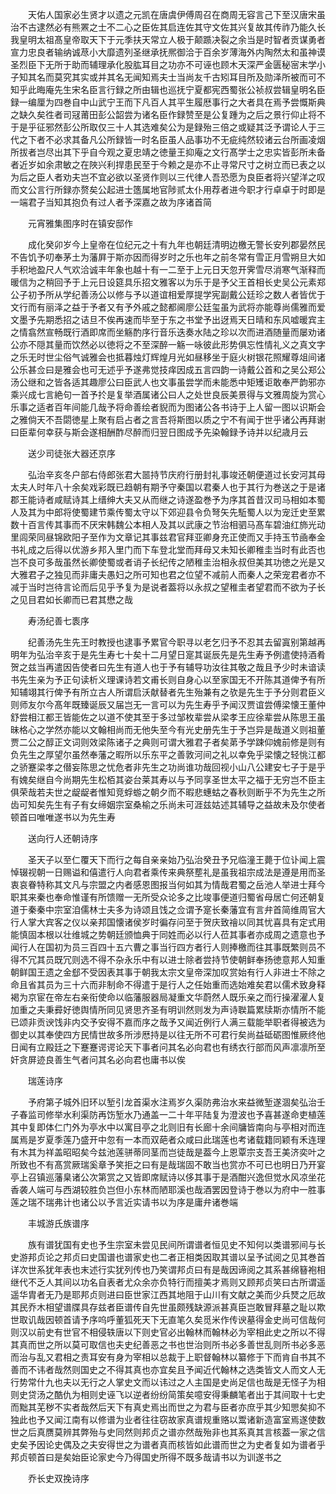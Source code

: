 <!-- { "loadSidebar": true } -->
　　天佑人国家必生贤才以遗之元凯在唐虞伊傅周召在商周无容言己下至汉唐宋虽治不古逮然必有熊罴之士不二心之臣佐其启连佐其守文佐其兴复故其传祚乃能久长我皇明太祖髙皇帝取天下于元季扶天常立人极于颠踬决裂之余当是时智者贡谋勇者宣力忠良者输纳诚荩小大靡遗列圣继承抚熈御洽于百余岁薄海外内陶然太和虽神谟圣烈臣下无所于助而辅理承化股肱耳目之功亦不可诬也顾木天深严金匮秘宻末学小子知其名而莫究其实或并其名无闻知焉夫士当尚友千古矧耳目所及勋泽所被而可不知乎此晦庵先生宋名臣言行録之所由辑也巡抚宁夏都宪西蜀张公祯叔尝辑皇明名臣録一编厘为四巻自中山武宁王而下凡百人其平生履厯事行之大者具在焉予尝慨斯典之缺久矣徃者司冦莆田彭公韶尝为诸名臣作録赞至是公复踵为之后之景行仰止将不于是乎征邪然彭公所取仅三十人其选难矣公为是録殆三倍之或疑其泛予谓论人于三代之下者不必求其备凡公所録皆一时名臣虽人品事功不无疵纯然较诸云台所画凌烟所拔者岂尽出其下乎自今观之夏忠靖之徳量王抑庵之文行髙学士之忠实皆彭所未备者近岁如余肃敏之在陜兴利捍患民至于今赖之是亦不止寻常尺寸之树立而已表之以为后之臣人者劝夫岂不宜必欲以圣贤作则以三代律人吾恐愿为良臣者将兴望洋之叹而文公言行所録亦赘矣公起进士簉属地官陟贰太仆用荐者进今职才行卓卓于时即是一端君子当知其抱负有过人者予深嘉之故为序诸首简

　　元宵雅集图序时在镇安邸作

　　成化癸卯岁今上皇帝在位纪元之十有九年也朝廷清明边檄无警长安列郡晏然民不告饥予叨奉茅土为藩屛于斯亦因而得岁时之乐也年之前冬常有雪正月雪朔旦大如手积地盈尺人气欢洽诚丰年象也越十有一二至于上元日天忽开霁雪尽消寒气渐释而暖信为之稍回予于上元日设筵具乐招文雅客以为乐于是予父王首相长史吴公元素郑公子初予所从学纪善汤公以修与予以道谊相爱厚提学宪副戴公廷珍之数人者皆优于文行而有丽泽之益于予者又有予外戚之懿都阃廖公廷玺虽为武将亦能尊尚儒雅而爱文墨予先期悉招之诘旦不俟再速而毕至于东之书堂予出迓焉天日晴和东风嘘暖宾主之情翕然宣畅既行酒即席而坐觞酌序行音乐迭奏水陆之珍以次而进酒随量而屡劝诸公亦不隠其量而饮然必以徳将之不至深醉一觞一咏彼此形势俱忘性情礼义之真文字之乐无时世尘俗气诚雅会也抵暮烛灯辉煌月光如昼移坐于庭火树银花照耀尊俎间诸公乐甚佥曰是雅会也可无述乎予遂弗觉技痒因成五言四韵一诗戴公首和之吴公郑公汤公继和之皆各适其趣廖公曰臣武人也文事虽尝学而未能悉中矩矱讵敢奉严韵邪亦乘兴成七言絶句一首予扵是复举酒属诸公曰人之处世良辰美景得与文雅周旋为赏心乐事之适者百年间能几哉予将命善绘者貎而为图诸公各书诗于上人留一图以识斯会之雅倘天不吾閟徳星上聚有启占者之言吾将斯图以质之宁不有闻于世乎诸公再拜谢曰臣辈何幸获与斯会遂相酬酢尽醉而归翌日图成予先染翰録予诗并以纪歳月云

　　送少司徒张大器还京序

　　弘治辛亥冬户部右侍郎张君大噐持节庆府行册封礼事竣还朝便道过长安河其母太夫人时年八十余矣戏彩既已趋朝有期予守秦国以君秦人也于其行为巻送之于是诸郡王能诗者咸赋诗其上缙绅大夫又从而继之诗遂盈巻予为序其首昔汉司马相如本蜀人及其为中郎将使蜀建节乘传蜀太守以下郊迎县令负弩矢先駈蜀人以为宠迁史至累数十百言传其事而不厌宋韩魏公本相人及其以武康之节治相驷马髙车碧油红斾光动里闾荣同昼锦欧阳子至作为文章记其事兹君官拜亚卿身充正使而又手持玉节凾奉金书礼成之后得以优游乡邦入里门而下车登北堂而拜母又未知长卿稚圭当时有此否也岂不良可多哉虽然长卿使蜀或者诮子长纪传之陋稚圭治相永叔但美其功徳之光是又大雅君子之独见而非庸夫愚妇之所可知也君之位望不减前人而秦人之荣宠君者亦不减于当时岂待言论而后见乎予复为是说者葢将以永叔之望稚圭者望君而不欲为子长之见目君如长卿而已君其懋之哉

　　寿汤纪善七袠序

　　纪善汤先生先王时教授也逮事予累官今职寻以老乞归予不忍其去留寘别第越再明年为弘治辛亥于是先生寿七十矣十二月望日寔其诞辰先是先生寿予例遣使持酒肴贺之兹当再遣因告使者曰先生有道人也于予有辅导功汝往其敬之哉且予少时未谙读书先生亲为予正句读析义理课诗若文甫长则自身心以至家国无不开陈其道俾予有所知辅翊其行俾予有所立古人所谓启沃献替者先生殆兼有之欤是先生于予分则君臣义则师友尔今髙年既臻诞辰又届岂无一言可以为先生寿乎予闻汉贾谊尝傅梁懐王董仲舒尝相江都王皆能佐之以道不使其至于多过邹枚辈尝从梁孝王应徐辈尝从陈思王虽昧格心之学然亦能以文翰相尚而无他失至今有光史册先生于予岂异是哉道义则祖董贾二公之醇正文词则效梁陈诸子之典则可谓大雅君子者矣苐予学踈仰媿前修是则有负先生之厚望尔虽然奉藩之暇所以乐东平之善敦河间之礼以幸免乎梁懐之轻恌江都之骄蹇梁孝之僣妄陈思之忧危者非先生之功尚谁功哉回视小山八公建安七子于是乎有媿矣继自今尚期先生松栢其姿台莱其寿以与予同享圣世太平之福于无穷岂不臣主俱荣哉若夫世之龊龊者惟知竞蜉蝣之朝夕而不暇悲蟪蛄之春秋则断乎不为先生之所齿可知矣先生有子有女缔姻宗室桑榆之乐尚未可涯兹姑述其辅导之益故未及尔使者顿首曰唯唯遂书以为先生寿

　　送向行人还朝诗序

　　圣天子以至仁覆天下而行之每自亲亲始乃弘治癸丑予兄临潼王薨于位讣闻上震悼辍视朝一日赐谥和僖遣行人向君者乘传来典祭塟礼是虽我祖宗成法是遵是用而圣衷哀眷特称其文凡与宗盟之内者感恩图报当何如其为情哉君蜀之岳池人举进士拜今职其来秦也奉命惟谨有所馈赠一无所受众论多之比竣事便道归蜀省母居亡何还朝复道于秦秦中宗室洎儒林士夫多为诗颂且饯之佥谓予寔长秦藩宜有言弁首简维周官大行人掌大宾客之仪以亲邦国懐诸侯岁时徧存问至于贺庆致禬以同其忧喜具有定式用能慎固本根以壮维城之势朝廷颁恤典于同姓而必以行人莅其事者亦成周之遗意也予闻行人在国初为员三百四十五六曹之事当行四方者行人则捧檄而往其事既繁则员不得不冗其员既冗则选不得不杂永乐中有以进士除者尝持节使朝鲜奉扬徳意邦人知重朝鲜国王遗之金郄不受因表其事于朝我太宗文皇帝深加叹赏始有行人非进士不除之命且省其员为三十六而非制命不得遣于是行人之任始重而选始难矣君以儒术致身释褐为京宦在帝左右亲衔使命以临藩服器局凝重文华蔚然人既乐亲之而行操濯濯人复加重之夫秉彛好徳舆情所同见贤思齐圣有明训然则发为声诗聫篇累牍斯亦情所不能已颂非贡谀饯非内交予安得不嘉而序之哉予又闻近例行人满三载能举职者得被选为御史以其奉使四方民情世故多所涉厯持是以往无所不可君行矣尚益砥砺图惟厥终他日闻有立殿廷之下蹇蹇谔谔论天下事者问其名必向君也有绣衣行部而风声凛凛所至奸贪屏迹良善生气者问其名必向君也庸书以俟

　　瑞莲诗序

　　予府第子城外旧环以堑引龙首渠水注焉岁久渠防弗治水来益微堑遂涸矣弘治壬子春监司修举水利渠防再饬堑水乃通盖一二十年平陆复为澄波也予喜甚遂命吏植莲其中复即体仁门外为亭水中以寓目亭之北则旧有长廊十余间牗皆南向与亭相对而连属焉是岁夏季莲乃盛开中忽有一本而双葩者众咸曰此瑞莲也考诸载籍同颖有禾连理有木其为祥盖昭昭矣今兹池莲骈蒂同茎而岂徒哉是葢今上恩覃宗支吾王美济奕叶之所致也不有髙赏厥瑞奚章予笑拒之曰有是哉瑞固不敢当也赏亦不可已也明日乃开宴亭上召镇巡藩臬诸公次第赏之又皆即席赋诗以侈其事于是酒酣兴逸但觉水风凉坐花香袭人端可与西湖较胜负岂但小东林而陋耶溪也哉酒罢因登诗于巻以为府中一胜事莲之瑞不瑞弗计也诸公以予言近实请书以为序是庸弁诸巻端

　　丰城游氏族谱序

　　族有谱犹国有史也予生宗室未尝见民间所谓谱者恒见史不知何以类谱邪间与长史游邦贞论之邦贞曰史国谱也谱家史也二者正相类因取其谱以呈予试阅之见其巻首详次世系犹年表也末述行实犹列传也乃笑谓邦贞曰有是哉因谛阅之其系甚绵簮袍相继代不乏人其间以功名自表者尤众余亦负特行而擅美才焉则又顾邦贞笑曰古所谓遥遥华胄者无乃是耶邦贞则进曰臣世家江西其地阻于山川有文献之美而少兵燹之厄故其民乔木相望谱牒具存兹者臣谱传自先世虽颇残缺源派甚真臣岂敢冒拜墓之耻以欺世取讥哉因顿首请予序呜呼董狐死天下无直笔久矣觅米作传谀墓得金史尚可信哉何则汉以前史有世官不相侵轶唐以下则史官必出翰林而翰林必为宰相此史之所以不得其真而世之所以莫可取信也夫史纪善恶之书也世治则所书必多善世乱则所书必多恶而治与乱又君相之责耳安有身为宰相以总裁于上职督翰林以纂修于下而肯自书其不善而不讳者哉然则国史之不得其真也亦宜矣且予闻近代翰林之选类皆文人而文人无行势常什九也夫以无行之人掌史文而以讳过之人主国是史尚足信也哉是无怪子为相则史贷汤之酷仇为相则史诬飞以逆者纷纷简策矣噫安得秉麟笔者出于其间取十七史而黜其芜秽不实者哉然后天下有真史焉出而世之为君与臣者亦庶乎其少知愳矣抑不独此也予又闻江南有以修谱为业者往往窃故家真谱规重赂以鬻诸新造富室焉遂使数世之后真赝莫辨其弊殆与史同然则邦贞之谱亦然哉殆非也其系真其言核葢一家之信史矣予因论史偶及之夫安得世之为谱者真而核皆如此谱而世之为史者复如为谱者乎邦贞顿首曰是矣始臣论家史今乃得国史所得不既多哉请书以为训遂书之

　　乔长史双挽诗序

